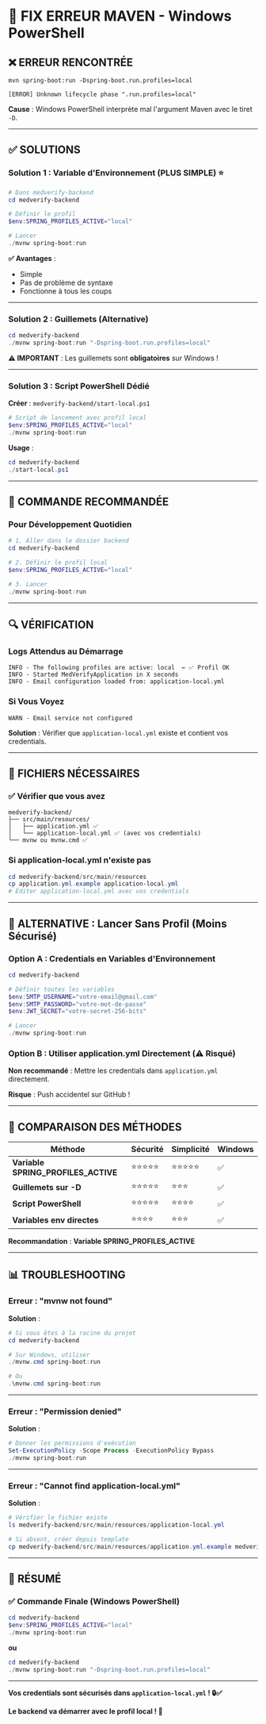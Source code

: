 # 🔧 FIX ERREUR MAVEN - Windows PowerShell

## ❌ ERREUR RENCONTRÉE

```
mvn spring-boot:run -Dspring-boot.run.profiles=local

[ERROR] Unknown lifecycle phase ".run.profiles=local"
```

**Cause** : Windows PowerShell interprète mal l'argument Maven avec le tiret `-D`.

---

## ✅ SOLUTIONS

### Solution 1 : Variable d'Environnement (PLUS SIMPLE) ⭐

```powershell
# Dans medverify-backend
cd medverify-backend

# Définir le profil
$env:SPRING_PROFILES_ACTIVE="local"

# Lancer
./mvnw spring-boot:run
```

**✅ Avantages** :

- Simple
- Pas de problème de syntaxe
- Fonctionne à tous les coups

---

### Solution 2 : Guillemets (Alternative)

```powershell
cd medverify-backend
./mvnw spring-boot:run "-Dspring-boot.run.profiles=local"
```

**⚠️ IMPORTANT** : Les guillemets sont **obligatoires** sur Windows !

---

### Solution 3 : Script PowerShell Dédié

**Créer** : `medverify-backend/start-local.ps1`

```powershell
# Script de lancement avec profil local
$env:SPRING_PROFILES_ACTIVE="local"
./mvnw spring-boot:run
```

**Usage** :

```powershell
cd medverify-backend
./start-local.ps1
```

---

## 🎯 COMMANDE RECOMMANDÉE

### Pour Développement Quotidien

```powershell
# 1. Aller dans le dossier backend
cd medverify-backend

# 2. Définir le profil local
$env:SPRING_PROFILES_ACTIVE="local"

# 3. Lancer
./mvnw spring-boot:run
```

---

## 🔍 VÉRIFICATION

### Logs Attendus au Démarrage

```
INFO - The following profiles are active: local  ← ✅ Profil OK
INFO - Started MedVerifyApplication in X seconds
INFO - Email configuration loaded from: application-local.yml
```

### Si Vous Voyez

```
WARN - Email service not configured
```

**Solution** : Vérifier que `application-local.yml` existe et contient vos credentials.

---

## 📝 FICHIERS NÉCESSAIRES

### ✅ Vérifier que vous avez

```
medverify-backend/
├── src/main/resources/
│   ├── application.yml ✅
│   └── application-local.yml ✅ (avec vos credentials)
└── mvnw ou mvnw.cmd ✅
```

### Si application-local.yml n'existe pas

```powershell
cd medverify-backend/src/main/resources
cp application.yml.example application-local.yml
# Éditer application-local.yml avec vos credentials
```

---

## 🚀 ALTERNATIVE : Lancer Sans Profil (Moins Sécurisé)

### Option A : Credentials en Variables d'Environnement

```powershell
cd medverify-backend

# Définir toutes les variables
$env:SMTP_USERNAME="votre-email@gmail.com"
$env:SMTP_PASSWORD="votre-mot-de-passe"
$env:JWT_SECRET="votre-secret-256-bits"

# Lancer
./mvnw spring-boot:run
```

### Option B : Utiliser application.yml Directement (⚠️ Risqué)

**Non recommandé** : Mettre les credentials dans `application.yml` directement.

**Risque** : Push accidentel sur GitHub !

---

## 🎯 COMPARAISON DES MÉTHODES

| Méthode                             | Sécurité   | Simplicité | Windows |
| ----------------------------------- | ---------- | ---------- | ------- |
| **Variable SPRING_PROFILES_ACTIVE** | ⭐⭐⭐⭐⭐ | ⭐⭐⭐⭐⭐ | ✅      |
| **Guillemets sur -D**               | ⭐⭐⭐⭐⭐ | ⭐⭐⭐     | ✅      |
| **Script PowerShell**               | ⭐⭐⭐⭐⭐ | ⭐⭐⭐⭐   | ✅      |
| **Variables env directes**          | ⭐⭐⭐⭐   | ⭐⭐⭐     | ✅      |

**Recommandation** : **Variable SPRING_PROFILES_ACTIVE**

---

## 📊 TROUBLESHOOTING

### Erreur : "mvnw not found"

**Solution** :

```powershell
# Si vous êtes à la racine du projet
cd medverify-backend

# Sur Windows, utiliser
./mvnw.cmd spring-boot:run

# Ou
.\mvnw.cmd spring-boot:run
```

---

### Erreur : "Permission denied"

**Solution** :

```powershell
# Donner les permissions d'exécution
Set-ExecutionPolicy -Scope Process -ExecutionPolicy Bypass
./mvnw spring-boot:run
```

---

### Erreur : "Cannot find application-local.yml"

**Solution** :

```powershell
# Vérifier le fichier existe
ls medverify-backend/src/main/resources/application-local.yml

# Si absent, créer depuis template
cp medverify-backend/src/main/resources/application.yml.example medverify-backend/src/main/resources/application-local.yml
```

---

## 🎉 RÉSUMÉ

### ✅ Commande Finale (Windows PowerShell)

```powershell
cd medverify-backend
$env:SPRING_PROFILES_ACTIVE="local"
./mvnw spring-boot:run
```

**ou**

```powershell
cd medverify-backend
./mvnw spring-boot:run "-Dspring-boot.run.profiles=local"
```

---

**Vos credentials sont sécurisés dans `application-local.yml` ! 🔒✅**

**Le backend va démarrer avec le profil local ! 🚀**
